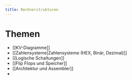 ```yaml
---
title: Rechnerstrukturen
---
```

# Themen
- [[KV-Diagramme]]
- [[Zahlensysteme|Zahlensysteme (HEX, Binär, Dezimal)]]
- [[Logische Schaltungen]]
- [[Flip Flops und Speicher]]
- [[Architektur und Assembler]]
- 